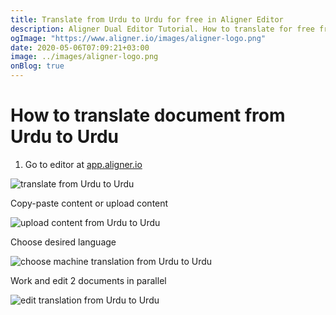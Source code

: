 ```yaml
---
title: Translate from Urdu to Urdu for free in Aligner Editor
description: Aligner Dual Editor Tutorial. How to translate for free from Urdu to Urdu. Aligner is multilingual document management platform. 
ogImage: "https://www.aligner.io/images/aligner-logo.png"
date: 2020-05-06T07:09:21+03:00
image: ../images/aligner-logo.png
onBlog: true
---
```


# How to translate document from Urdu to Urdu

1. Go to editor at [app.aligner.io](https://app.aligner.io "Aligner App web page")

![translate from Urdu to Urdu](../aligner-blank-editor.png "translate from Urdu to Urdu")

Copy-paste content or upload content

![upload content from Urdu to Urdu](../aligner-uploaded-document.png "upload content from Urdu to Urdu")

Choose desired language

![choose machine translation from Urdu to Urdu](../aligner-language-dropdown.png "choose machine translation from Urdu to Urdu")

Work and edit 2 documents in parallel

![edit translation from Urdu to Urdu](../aligner-double-sitded-editor.png "edit translation from Urdu to Urdu")


